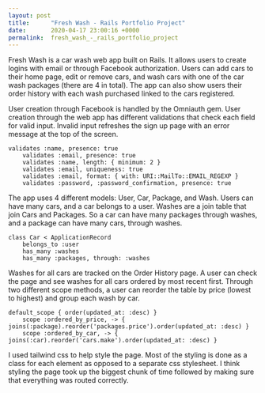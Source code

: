 ```yaml
---
layout: post
title:      "Fresh Wash - Rails Portfolio Project"
date:       2020-04-17 23:00:16 +0000
permalink:  fresh_wash_-_rails_portfolio_project
---
```




Fresh Wash is a car wash web app built on Rails. It allows users to create logins with email or through Facebook authorization. Users can add cars to their home page, edit or remove cars, and wash cars with one of the car wash packages (there are 4 in total). The app can also show users their order history with each wash purchased linked to the cars registered.

User creation through Facebook is handled by the Omniauth gem. User creation through the web app has different validations that check each field for valid input. Invalid input refreshes the sign up page with an error message at the top of the screen.

```
validates :name, presence: true
    validates :email, presence: true
    validates :name, length: { minimum: 2 }
    validates :email, uniqueness: true
    validates :email, format: { with: URI::MailTo::EMAIL_REGEXP } 
    validates :password, :password_confirmation, presence: true
```

The app uses 4 different models: User, Car, Package, and Wash. Users can have many cars, and a car belongs to a user. Washes are a join table that join Cars and Packages. So a car can have many packages through washes, and a package can have many cars, through washes. 

```
class Car < ApplicationRecord
    belongs_to :user 
    has_many :washes 
    has_many :packages, through: :washes
```

Washes for all cars are tracked on the Order History page. A user can check the page and see washes for all cars ordered by most recent first. Through two different scope methods, a user can reorder the table by price (lowest to highest) and group each wash by car.

```
default_scope { order(updated_at: :desc) }
    scope :ordered_by_price, -> { joins(:package).reorder('packages.price').order(updated_at: :desc) }
    scope :ordered_by_car, -> { joins(:car).reorder('cars.make').order(updated_at: :desc) }
```

I used tailwind css to help style the page. Most of the styling is done as a class for each element as opposed to a separate css stylesheet. I think styling the page took up the biggest chunk of time followed by making sure that everything was routed correctly. 



